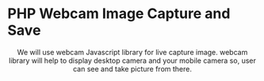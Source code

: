 # PHP Webcam Image Capture and Save

<p align="center">We will use webcam Javascript library for live capture image. webcam library will help to display desktop camera and your mobile camera so, user can see and take picture from there.</p>
